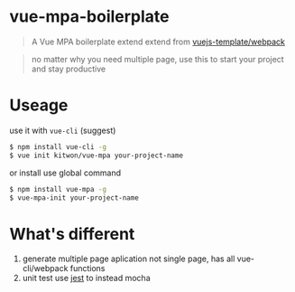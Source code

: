 # vue-mpa-boilerplate

> A Vue MPA boilerplate extend extend from [vuejs-template/webpack](https://github.com/vuejs-templates/webpack)

> no matter why you need multiple page, use this to start your project and stay productive

# Useage
use it with `vue-cli` (suggest)
```bash
$ npm install vue-cli -g
$ vue init kitwon/vue-mpa your-project-name
```

or install use global command
```bash
$ npm install vue-mpa -g
$ vue-mpa-init your-project-name
```

# What's different
1. generate multiple page aplication not single page, has all vue-cli/webpack functions
2. unit test use [jest](http://facebook.github.io/jest/) to instead mocha